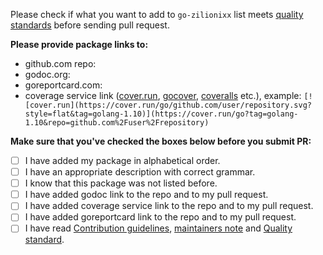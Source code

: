 Please check if what you want to add to `go-zilionixx` list meets [quality standards](https://github.com/zilionixx/go-zilionixx/blob/master/CONTRIBUTING.md#quality-standard) before sending pull request.

**Please provide package links to:**

- github.com repo:
- godoc.org:
- goreportcard.com:
- coverage service link ([cover.run](https://cover.run/), [gocover](http://gocover.io/), [coveralls](https://coveralls.io/) etc.), example: `[![cover.run](https://cover.run/go/github.com/user/repository.svg?style=flat&tag=golang-1.10)](https://cover.run/go?tag=golang-1.10&repo=github.com%2Fuser%2Frepository)`

**Make sure that you've checked the boxes below before you submit PR:**

- [ ] I have added my package in alphabetical order.
- [ ] I have an appropriate description with correct grammar.
- [ ] I know that this package was not listed before.
- [ ] I have added godoc link to the repo and to my pull request.
- [ ] I have added coverage service link to the repo and to my pull request.
- [ ] I have added goreportcard link to the repo and to my pull request.
- [ ] I have read [Contribution guidelines](https://github.com/zilionixx/go-zilionixx/blob/master/CONTRIBUTING.md#contribution-guidelines), [maintainers note](https://github.com/zilionixx/go-zilionixx/blob/master/CONTRIBUTING.md#maintainers) and [Quality standard](https://github.com/zilionixx/go-zilionixx/blob/master/CONTRIBUTING.md#quality-standard).
